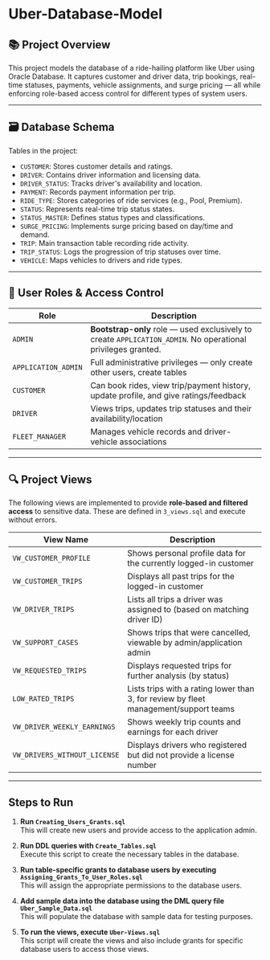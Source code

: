 # Uber-Database-Model

## 📚 Project Overview

This project models the database of a ride-hailing platform like Uber using Oracle Database. It captures customer and driver data, trip bookings, real-time statuses, payments, vehicle assignments, and surge pricing — all while enforcing role-based access control for different types of system users.

---

## 🗃️ Database Schema

Tables in the project:

- `CUSTOMER`: Stores customer details and ratings.
- `DRIVER`: Contains driver information and licensing data.
- `DRIVER_STATUS`: Tracks driver's availability and location.
- `PAYMENT`: Records payment information per trip.
- `RIDE_TYPE`: Stores categories of ride services (e.g., Pool, Premium).
- `STATUS`: Represents real-time trip status states.
- `STATUS_MASTER`: Defines status types and classifications.
- `SURGE_PRICING`: Implements surge pricing based on day/time and demand.
- `TRIP`: Main transaction table recording ride activity.
- `TRIP_STATUS`: Logs the progression of trip statuses over time.
- `VEHICLE`: Maps vehicles to drivers and ride types.

---

## 👥 User Roles & Access Control

| Role               | Description                                                                 |
|--------------------|-----------------------------------------------------------------------------|
| `ADMIN`            | **Bootstrap-only** role — used exclusively to create `APPLICATION_ADMIN`. No operational privileges granted. |
| `APPLICATION_ADMIN`| Full administrative privileges — only create other users, create tables |
| `CUSTOMER`         | Can book rides, view trip/payment history, update profile, and give ratings/feedback |
| `DRIVER`           | Views trips, updates trip statuses and their availability/location          |
| `FLEET_MANAGER`    | Manages vehicle records and driver-vehicle associations                     |

---

## 🔍 Project Views

The following views are implemented to provide **role-based and filtered access** to sensitive data. These are defined in `3_views.sql` and execute without errors.

| View Name                   | Description                                                               |
|-----------------------------|---------------------------------------------------------------------------|
| `VW_CUSTOMER_PROFILE`       | Shows personal profile data for the currently logged-in customer          |
| `VW_CUSTOMER_TRIPS`         | Displays all past trips for the logged-in customer                        |
| `VW_DRIVER_TRIPS`           | Lists all trips a driver was assigned to (based on matching driver ID)    |
| `VW_SUPPORT_CASES`          | Shows trips that were cancelled, viewable by admin/application admin      |
| `VW_REQUESTED_TRIPS`        | Displays requested trips for further analysis (by status)                 |
| `LOW_RATED_TRIPS`           | Lists trips with a rating lower than 3, for review by fleet management/support teams |
| `VW_DRIVER_WEEKLY_EARNINGS` | Shows weekly trip counts and earnings for each driver                     |
| `VW_DRIVERS_WITHOUT_LICENSE`| Displays drivers who registered but did not provide a license number     |


---

## Steps to Run

1. **Run `Creating_Users_Grants.sql`**  
   This will create new users and provide access to the application admin.

2. **Run DDL queries with `Create_Tables.sql`**  
   Execute this script to create the necessary tables in the database.

3. **Run table-specific grants to database users by executing `Assigning_Grants_To_User_Roles.sql`**  
   This will assign the appropriate permissions to the database users.

4. **Add sample data into the database using the DML query file `Uber_Sample_Data.sql`**  
   This will populate the database with sample data for testing purposes.

5. **To run the views, execute `Uber-Views.sql`**  
   This script will create the views and also include grants for specific database users to access those views.

